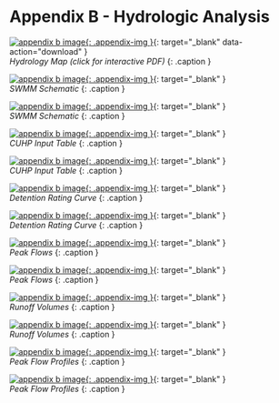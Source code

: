 # Appendix B - Hydrologic Analysis

[![appendix b image](assets/img/AppB_Page_082.jpg){: .appendix-img }](appendix/b/B-01_InteractiveMap.pdf){: target="_blank" data-action="download" }   
*Hydrology Map (click for interactive PDF)*
{: .caption }

[![appendix b image](assets/img/AppB_Page_084.jpg){: .appendix-img }](assets/img/AppB_Page_084.jpg){: target="_blank" }   
*SWMM Schematic*
{: .caption }

[![appendix b image](assets/img/AppB_Page_085.jpg){: .appendix-img }](assets/img/AppB_Page_085.jpg){: target="_blank" }   
*SWMM Schematic*
{: .caption }

[![appendix b image](assets/img/AppB_Page_087.jpg){: .appendix-img }](assets/img/AppB_Page_087.jpg){: target="_blank" }   
*CUHP Input Table*
{: .caption }

[![appendix b image](assets/img/AppB_Page_088.jpg){: .appendix-img }](assets/img/AppB_Page_088.jpg){: target="_blank" }   
*CUHP Input Table*
{: .caption }

[![appendix b image](assets/img/AppB_Page_089.jpg){: .appendix-img }](assets/img/AppB_Page_089.jpg){: target="_blank" }   
*Detention Rating Curve*
{: .caption }

[![appendix b image](assets/img/AppB_Page_090.jpg){: .appendix-img }](assets/img/AppB_Page_090.jpg){: target="_blank" }   
*Detention Rating Curve*
{: .caption }

[![appendix b image](assets/img/AppB_Page_091.jpg){: .appendix-img }](assets/img/AppB_Page_091.jpg){: target="_blank" }   
*Peak Flows*
{: .caption }

[![appendix b image](assets/img/AppB_Page_092.jpg){: .appendix-img }](assets/img/AppB_Page_092.jpg){: target="_blank" }   
*Peak Flows*
{: .caption }

[![appendix b image](assets/img/AppB_Page_093.jpg){: .appendix-img }](assets/img/AppB_Page_093.jpg){: target="_blank" }   
*Runoff Volumes*
{: .caption }

[![appendix b image](assets/img/AppB_Page_094.jpg){: .appendix-img }](assets/img/AppB_Page_094.jpg){: target="_blank" }   
*Runoff Volumes*
{: .caption }

[![appendix b image](assets/img/AppB_Page_101.jpg){: .appendix-img }](assets/img/AppB_Page_101.jpg){: target="_blank" }   
*Peak Flow Profiles*
{: .caption }

[![appendix b image](assets/img/AppB_Page_102.jpg){: .appendix-img }](assets/img/AppB_Page_102.jpg){: target="_blank" }   
*Peak Flow Profiles*
{: .caption }